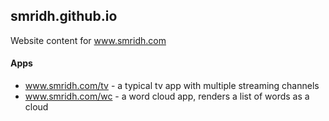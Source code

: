 ## smridh.github.io ##
Website content for www.smridh.com
#### Apps ####
* www.smridh.com/tv - a typical tv app with multiple streaming channels 
* www.smridh.com/wc - a word cloud app, renders a list of words as a cloud 
